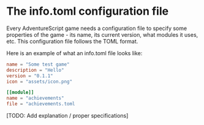 # The info.toml configuration file
Every AdventureScript game needs a configuration file to specify some properties of the game - its name, its current version, what modules it uses, etc. This configuration file follows the TOML format.

Here is an example of what an info.toml file looks like:

```toml
name = "Some test game"
description = "Hello"
version = "0.1.1"
icon = "assets/icon.png"

[[module]]
name = "achievements"
file = "achievements.toml
```

[TODO: Add explanation / proper specifications]